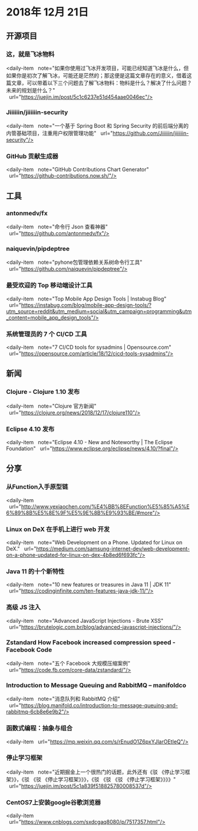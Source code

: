 # 2018年 12月 21日

## 开源项目

### 这，就是飞冰物料

<daily-item
  note="如果你使用过飞冰开发项目，可能已经知道飞冰是什么，但如果你是初次了解飞冰，可能还是茫然的；那这便是这篇文章存在的意义，借着这篇文章，可以带着以下三个问题去了解飞冰物料：物料是什么？解决了什么问题？未来的规划是什么？"
  url="https://juejin.im/post/5c1c6237e51d454aae0046ec"/>

### Jiiiiiin/jiiiiiin-security

<daily-item
  note="一个基于 Spring Boot 和 Spring Security 的前后端分离的内管基础项目，注重用户权限管理功能"
  url="https://github.com/Jiiiiiin/jiiiiiin-security"/>

### GitHub 贡献生成器

<daily-item
  note="GitHub Contributions Chart Generator"
  url="https://github-contributions.now.sh/"/>

## 工具

### antonmedv/fx

<daily-item
  note="命令行 Json 查看神器"
  url="https://github.com/antonmedv/fx"/>

### naiquevin/pipdeptree

<daily-item
  note="pyhone包管理依赖关系树命令行工具"
  url="https://github.com/naiquevin/pipdeptree"/>

### 最受欢迎的 Top 移动端设计工具

<daily-item
  note="Top Mobile App Design Tools | Instabug Blog"
  url="https://instabug.com/blog/mobile-app-design-tools/?utm_source=reddit&utm_medium=social&utm_campaign=programming&utm_content=mobile_app_design_tools"/>

### 系统管理员的 7 个 CI/CD 工具

<daily-item
  note="7 CI/CD tools for sysadmins | Opensource.com"
  url="https://opensource.com/article/18/12/cicd-tools-sysadmins"/>

## 新闻

### Clojure - Clojure 1.10 发布

<daily-item
  note="Clojure 官方新闻"
  url="https://clojure.org/news/2018/12/17/clojure110"/>

### Eclipse 4.10 发布

<daily-item
  note="Eclipse 4.10 - New and Noteworthy | The Eclipse Foundation"
  url="https://www.eclipse.org/eclipse/news/4.10/?final"/>

## 分享

### 从Function入手原型链

<daily-item
  url="http://www.yexiaochen.com/%E4%BB%8EFunction%E5%85%A5%E6%89%8B%E5%8E%9F%E5%9E%8B%E9%93%BE/#more"/>

### Linux on DeX 在手机上进行 web 开发

<daily-item
  note="Web Development on a Phone. Updated for Linux on DeX."
  url="https://medium.com/samsung-internet-dev/web-development-on-a-phone-updated-for-linux-on-dex-4b8ed6f693fc"/>

### Java 11 的十个新特性

<daily-item
  note="10 new features or treasures in Java 11 | JDK 11"
  url="https://codinginfinite.com/ten-features-java-jdk-11/"/>

### 高级 JS 注入

<daily-item
  note="Advanced JavaScript Injections - Brute XSS"
  url="https://brutelogic.com.br/blog/advanced-javascript-injections/"/>

### Zstandard How Facebook increased compression speed - Facebook Code

<daily-item
  note="五个 Facebook 大规模压缩案例"
  url="https://code.fb.com/core-data/zstandard/"/>

### Introduction to Message Queuing and RabbitMQ – manifoldco

<daily-item
  note="消息队列和 RabbitMQ 介绍"
  url="https://blog.manifold.co/introduction-to-message-queuing-and-rabbitmq-6cb8e6e9b2"/>

### 函数式编程：抽象与组合

<daily-item
  url="https://mp.weixin.qq.com/s/rEnudO1Z6pxYJlarOEtIeQ"/>

### 停止学习框架

<daily-item
  note="近期掘金上一个很热门的话题，此外还有《驳 《停止学习框架》》，《驳 《驳 《停止学习框架》》》，《驳 《驳 《驳 《停止学习框架》》》》"
  url="https://juejin.im/post/5c1a839f518825780008537d"/>

### CentOS7上安装google谷歌浏览器

<daily-item
  url="https://www.cnblogs.com/sxdcgaq8080/p/7517357.html"/>

<daily-footer/>